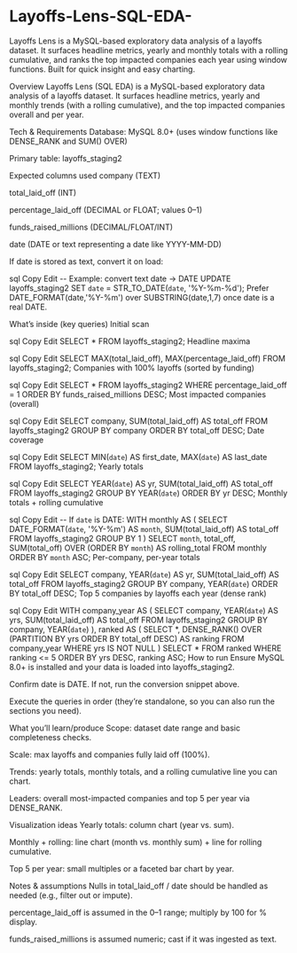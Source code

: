 # Layoffs-Lens-SQL-EDA-
Layoffs Lens is a MySQL-based exploratory data analysis of a layoffs dataset. It surfaces headline metrics, yearly and monthly totals with a rolling cumulative, and ranks the top impacted companies each year using window functions. Built for quick insight and easy charting.

Overview
Layoffs Lens (SQL EDA) is a MySQL-based exploratory data analysis of a layoffs dataset.
It surfaces headline metrics, yearly and monthly trends (with a rolling cumulative), and the top impacted companies overall and per year.

Tech & Requirements
Database: MySQL 8.0+ (uses window functions like DENSE_RANK and SUM() OVER)

Primary table: layoffs_staging2

Expected columns used
company (TEXT)

total_laid_off (INT)

percentage_laid_off (DECIMAL or FLOAT; values 0–1)

funds_raised_millions (DECIMAL/FLOAT/INT)

date (DATE or text representing a date like YYYY-MM-DD)

If date is stored as text, convert it on load:

sql
Copy
Edit
-- Example: convert text date -> DATE
UPDATE layoffs_staging2
SET `date` = STR_TO_DATE(`date`, '%Y-%m-%d');
Prefer DATE_FORMAT(date,'%Y-%m') over SUBSTRING(date,1,7) once date is a real DATE.

What’s inside (key queries)
Initial scan

sql
Copy
Edit
SELECT * FROM layoffs_staging2;
Headline maxima

sql
Copy
Edit
SELECT MAX(total_laid_off), MAX(percentage_laid_off)
FROM layoffs_staging2;
Companies with 100% layoffs (sorted by funding)

sql
Copy
Edit
SELECT *
FROM layoffs_staging2
WHERE percentage_laid_off = 1
ORDER BY funds_raised_millions DESC;
Most impacted companies (overall)

sql
Copy
Edit
SELECT company, SUM(total_laid_off) AS total_off
FROM layoffs_staging2
GROUP BY company
ORDER BY total_off DESC;
Date coverage

sql
Copy
Edit
SELECT MIN(`date`) AS first_date, MAX(`date`) AS last_date
FROM layoffs_staging2;
Yearly totals

sql
Copy
Edit
SELECT YEAR(`date`) AS yr, SUM(total_laid_off) AS total_off
FROM layoffs_staging2
GROUP BY YEAR(`date`)
ORDER BY yr DESC;
Monthly totals + rolling cumulative

sql
Copy
Edit
-- If `date` is DATE:
WITH monthly AS (
  SELECT DATE_FORMAT(`date`, '%Y-%m') AS `month`,
         SUM(total_laid_off) AS total_off
  FROM layoffs_staging2
  GROUP BY 1
)
SELECT `month`,
       total_off,
       SUM(total_off) OVER (ORDER BY `month`) AS rolling_total
FROM monthly
ORDER BY `month` ASC;
Per-company, per-year totals

sql
Copy
Edit
SELECT company, YEAR(`date`) AS yr, SUM(total_laid_off) AS total_off
FROM layoffs_staging2
GROUP BY company, YEAR(`date`)
ORDER BY total_off DESC;
Top 5 companies by layoffs each year (dense rank)

sql
Copy
Edit
WITH company_year AS (
  SELECT company,
         YEAR(`date`) AS yrs,
         SUM(total_laid_off) AS total_off
  FROM layoffs_staging2
  GROUP BY company, YEAR(`date`)
),
ranked AS (
  SELECT *,
         DENSE_RANK() OVER (PARTITION BY yrs ORDER BY total_off DESC) AS ranking
  FROM company_year
  WHERE yrs IS NOT NULL
)
SELECT *
FROM ranked
WHERE ranking <= 5
ORDER BY yrs DESC, ranking ASC;
How to run
Ensure MySQL 8.0+ is installed and your data is loaded into layoffs_staging2.

Confirm date is DATE. If not, run the conversion snippet above.

Execute the queries in order (they’re standalone, so you can also run the sections you need).

What you’ll learn/produce
Scope: dataset date range and basic completeness checks.

Scale: max layoffs and companies fully laid off (100%).

Trends: yearly totals, monthly totals, and a rolling cumulative line you can chart.

Leaders: overall most-impacted companies and top 5 per year via DENSE_RANK.

Visualization ideas
Yearly totals: column chart (year vs. sum).

Monthly + rolling: line chart (month vs. monthly sum) + line for rolling cumulative.

Top 5 per year: small multiples or a faceted bar chart by year.

Notes & assumptions
Nulls in total_laid_off / date should be handled as needed (e.g., filter out or impute).

percentage_laid_off is assumed in the 0–1 range; multiply by 100 for % display.

funds_raised_millions is assumed numeric; cast if it was ingested as text.
